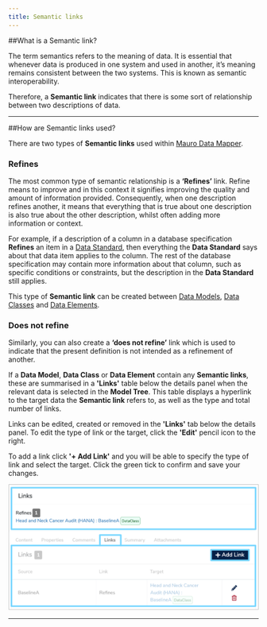 ```yaml
---
title: Semantic links
---
```


##What is a Semantic link?

The term semantics refers to the meaning of data. It is essential that whenever data is produced in one system and used in another, it’s meaning remains consistent between the two systems. This is known as semantic interoperability. 

Therefore, a **Semantic link** indicates that there is some sort of relationship between two descriptions of data. 

---

##How are Semantic links used?

There are two types of **Semantic links** used within [Mauro Data Mapper](https://modelcatalogue.cs.ox.ac.uk/mdm-ui/#/home). 

### Refines

The most common type of semantic relationship is a **‘Refines’** link. Refine means to improve and in this context it signifies improving the quality and amount of information provided. Consequently, when one description refines another, it means that everything that is true about one description is also true about the other description, whilst often adding more information or context. 

For example, if a description of a column in a database specification **Refines** an item in a [Data Standard](../../glossary/data-standard/data-standard.md), then everything the **Data Standard** says about that data item applies to the column. The rest of the database specification may contain more information about that column, such as specific conditions or constraints, but the description in the **Data Standard** still applies.

This type of **Semantic link** can be created between [Data Models](../../glossary/data-model/data-model.md), [Data Classes](../../glossary/data-class/data-class.md) and [Data Elements](../../glossary/data-element/data-element.md).

### Does not refine

Similarly, you can also create a **‘does not refine’** link which is used to indicate that the present definition is not intended as a refinement of another. 


If a **Data Model**, **Data Class** or **Data Element** contain any **Semantic links**, these are summarised in a **'Links'** table below the details panel when the relevant data is selected in the **Model Tree**. This table displays a hyperlink to the target data the **Semantic link** refers to, as well as the type and total number of links.


Links can be edited, created or removed in the **'Links'** tab below the details panel. To edit the type of link or the target, click the **'Edit'** pencil icon to the right. 

To add a link click **'+ Add Link'** and you will be able to specify the type of link and select the target. Click the green tick to confirm and save your changes. 

![Semantic links details panel](semantic-links-details-panel.png)


---